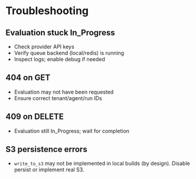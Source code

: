 # Troubleshooting

## Evaluation stuck In_Progress

- Check provider API keys
- Verify queue backend (local/redis) is running
- Inspect logs; enable debug if needed

## 404 on GET

- Evaluation may not have been requested
- Ensure correct tenant/agent/run IDs

## 409 on DELETE

- Evaluation still In_Progress; wait for completion

## S3 persistence errors

- `write_to_s3` may not be implemented in local builds (by design). Disable persist or implement real S3.
